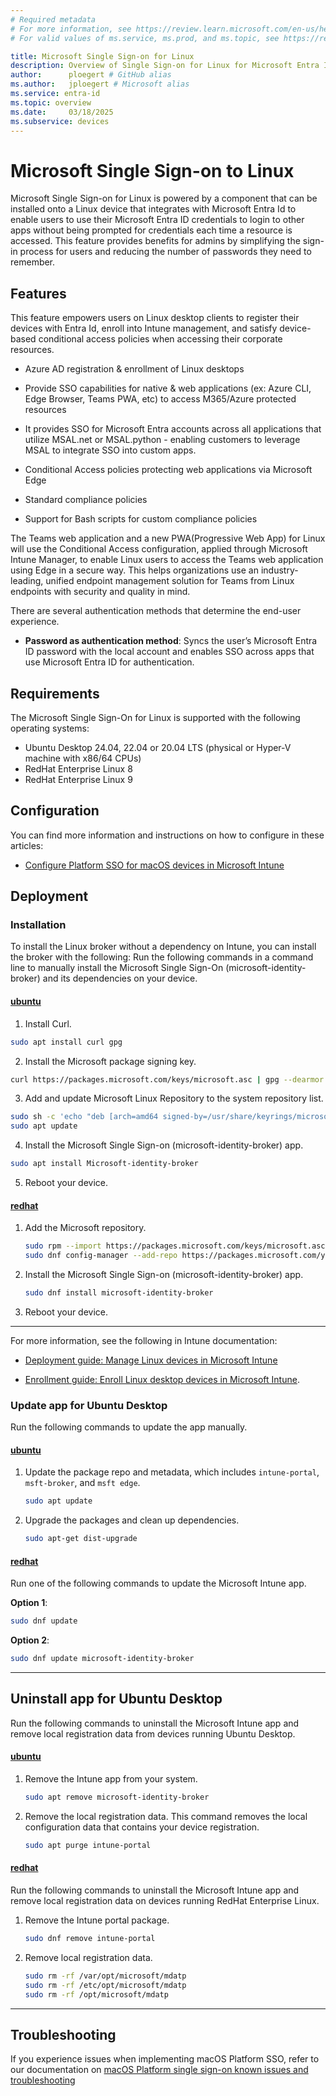 ```yaml
---
# Required metadata
# For more information, see https://review.learn.microsoft.com/en-us/help/platform/learn-editor-add-metadata?branch=main
# For valid values of ms.service, ms.prod, and ms.topic, see https://review.learn.microsoft.com/en-us/help/platform/metadata-taxonomies?branch=main

title: Microsoft Single Sign-on for Linux
description: Overview of Single Sign-on for Linux for Microsoft Entra ID registered devices.
author:      ploegert # GitHub alias
ms.author:   jploegert # Microsoft alias
ms.service: entra-id
ms.topic: overview
ms.date:     03/18/2025
ms.subservice: devices
---
```


# Microsoft Single Sign-on to Linux


Microsoft Single Sign-on for Linux is powered by a component that can be installed onto a Linux device that integrates with Microsoft Entra Id to enable users to use their Microsoft Entra ID credentials to login to other apps without being prompted for credentials each time a resource is accessed. This feature provides benefits for admins by simplifying the sign-in process for users and reducing the number of passwords they need to remember. 

## Features

This feature empowers users on Linux desktop clients to register their devices with Entra Id, enroll into Intune management, and satisfy device-based conditional access policies when accessing their corporate resources.

- Azure AD registration & enrollment of Linux desktops

- Provide SSO capabilities for native & web applications (ex: Azure CLI, Edge Browser, Teams PWA, etc) to access M365/Azure protected resources

- It provides SSO for Microsoft Entra accounts across all applications that utilize MSAL.net or MSAL.python - enabling customers to leverage MSAL to integrate SSO into custom apps.

- Conditional Access policies protecting web applications via Microsoft Edge

- Standard compliance policies

- Support for Bash scripts for custom compliance policies

The Teams web application and a new PWA(Progressive Web App) for Linux will use the Conditional Access configuration, applied through Microsoft Intune Manager, to enable Linux users to access the Teams web application using Edge in a secure way. This helps organizations use an industry-leading, unified endpoint management solution for Teams from Linux endpoints with security and quality in mind.

There are several authentication methods that determine the end-user experience.

* **Password as authentication method**: Syncs the user’s Microsoft Entra ID password with the local account and enables SSO across apps that use Microsoft Entra ID for authentication.

## Requirements

The Microsoft Single Sign-On for Linux is supported with the following operating systems:  
- Ubuntu Desktop 24.04, 22.04 or 20.04 LTS (physical or Hyper-V machine with x86/64 CPUs)  
 - RedHat Enterprise Linux 8  
 - RedHat Enterprise Linux 9

## Configuration

You can find more information and instructions on how to configure in these articles:
- [Configure Platform SSO for macOS devices in Microsoft Intune](/mem/intune/configuration/platform-sso-macos)

## Deployment

### Installation

To install the Linux broker without a dependency on Intune, you can install the broker with the following:
Run the following commands in a command line to manually install the Microsoft Single Sign-On (microsoft-identity-broker) and its dependencies on your device.  

#### [ubuntu](#tab/debian-install)

1. Install Curl. 

```bash
sudo apt install curl gpg
```

2. Install the Microsoft package signing key.  

```bash
curl https://packages.microsoft.com/keys/microsoft.asc | gpg --dearmor > microsoft.gpg     sudo install -o root -g root -m 644 microsoft.gpg /usr/share/keyrings/     rm microsoft.gpg
```

3. Add and update Microsoft Linux Repository to the system repository list.

```bash
sudo sh -c 'echo "deb [arch=amd64 signed-by=/usr/share/keyrings/microsoft.gpg] https://packages.microsoft.com/ubuntu/$(lsb_release -rs)/prod $(lsb_release -cs) main" >> /etc/apt/sources.list.d/microsoft-ubuntu-$(lsb_release -cs)-prod.list'
sudo apt update
```

4. Install the Microsoft Single Sign-on (microsoft-identity-broker) app.

```bash
sudo apt install Microsoft-identity-broker
```

5. Reboot your device.  

#### [redhat](#tab/redhat-install)

1. Add the Microsoft repository.  

   ```bash
   sudo rpm --import https://packages.microsoft.com/keys/microsoft.asc
   sudo dnf config-manager --add-repo https://packages.microsoft.com/yumrepos/microsoft-rhel9.0-prod
   ```

1. Install the Microsoft Single Sign-on (microsoft-identity-broker) app.  

   ```bash
   sudo dnf install microsoft-identity-broker
   ```
   
3. Reboot your device.  

---

For more information, see the following in Intune documentation:

- [Deployment guide: Manage Linux devices in Microsoft Intune](/mem/intune-service/fundamentals/deployment-guide-platform-linux)

- [Enrollment guide: Enroll Linux desktop devices in Microsoft Intune](/mem/intune-service/fundamentals/deployment-guide-enrollment-linux).


### Update app for Ubuntu Desktop 

Run the following commands to update the app manually.    

#### [ubuntu](#tab/debian-update)

1. Update the package repo and metadata, which includes `intune-portal`, `msft-broker`, and `msft edge`.   

    ```bash
    sudo apt update
    ```

2. Upgrade the packages and clean up dependencies.  

    ```bash
    sudo apt-get dist-upgrade
    ```

#### [redhat](#tab/redhat-update)

Run one of the following commands to update the Microsoft Intune app.  

**Option 1**:  

   ```bash
   sudo dnf update
   ```

**Option 2**: 
   ```bash
   sudo dnf update microsoft-identity-broker
   ```
   
---

## Uninstall app for Ubuntu Desktop

Run the following commands to uninstall the Microsoft Intune app and remove local registration data from devices running Ubuntu Desktop.  

#### [ubuntu](#tab/debian-uninstall)

1. Remove the Intune app from your system.  

    ```bash
   sudo apt remove microsoft-identity-broker
    ```
    
2. Remove the local registration data. This command removes the local configuration data that contains your device registration.     

    ```bash
    sudo apt purge intune-portal
    ``` 

#### [redhat](#tab/redhat-uninstall)

Run the following commands to uninstall the Microsoft Intune app and remove local registration data on devices running RedHat Enterprise Linux.    

1. Remove the Intune portal package.  

   ```bash
   sudo dnf remove intune-portal
   ```
   
2. Remove local registration data.  

   ```bash
   sudo rm -rf /var/opt/microsoft/mdatp
   sudo rm -rf /etc/opt/microsoft/mdatp
   sudo rm -rf /opt/microsoft/mdatp
   ```  

---

## Troubleshooting 

If you experience issues when implementing macOS Platform SSO, refer to our documentation on [macOS Platform single sign-on known issues and troubleshooting](troubleshoot-macos-platform-single-sign-on-extension.md)
